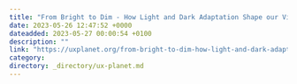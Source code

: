 ```yaml
---
title: "From Bright to Dim - How Light and Dark Adaptation Shape our Visual Experience"
date: 2023-05-26 12:47:52 +0000
dateadded: 2023-05-27 00:00:54 +0100
description: ""
link: "https://uxplanet.org/from-bright-to-dim-how-light-and-dark-adaptation-shape-our-visual-experience-949053c4dacb?source=rss----819cc2aaeee0---4"
category:
directory: _directory/ux-planet.md
---
```

